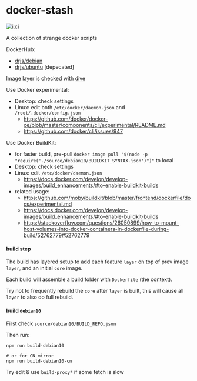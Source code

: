 # docker-stash

[![i:ci]][l:ci]

A collection of strange docker scripts

[i:ci]: https://github.com/dr-js/docker-stash/workflows/ci-test/badge.svg
[l:ci]: https://github.com/dr-js/docker-stash/actions?query=workflow:ci-test

[//]: # (NON_PACKAGE_CONTENT)

DockerHub:
- [drjs/debian](https://hub.docker.com/r/drjs/debian)
- [drjs/ubuntu](https://hub.docker.com/r/drjs/ubuntu) [depecated]

Image layer is checked with [dive](https://github.com/wagoodman/dive)

Use Docker experimental:
- Desktop: check settings
- Linux: edit both `/etc/docker/daemon.json` and `/root/.docker/config.json`
  - https://github.com/docker/docker-ce/blob/master/components/cli/experimental/README.md
  - https://github.com/docker/cli/issues/947

Use Docker BuildKit:
- for faster build, pre-pull `docker image pull "$(node -p "require('./source/debian10/BUILDKIT_SYNTAX.json')")"` to local
- Desktop: check settings
- Linux: edit `/etc/docker/daemon.json`
  - https://docs.docker.com/develop/develop-images/build_enhancements/#to-enable-buildkit-builds
- related usage:
  - https://github.com/moby/buildkit/blob/master/frontend/dockerfile/docs/experimental.md
  - https://docs.docker.com/develop/develop-images/build_enhancements/#to-enable-buildkit-builds
  - https://stackoverflow.com/questions/26050899/how-to-mount-host-volumes-into-docker-containers-in-dockerfile-during-build/52762779#52762779

#### build step

The build has layered setup to add each feature `layer` on top of prev image `layer`,
  and an initial `core` image.

Each build will assemble a build folder with `Dockerfile` (the context).

Try not to frequently rebuild the `core` after `layer` is built,
  this will cause all `layer` to also do full rebuild.

#### build `debian10`

First check `source/debian10/BUILD_REPO.json`

Then run:
```shell script
npm run build-debian10

# or for CN mirror
npm run build-debian10-cn
```

Try edit & use `build-proxy*` if some fetch is slow
